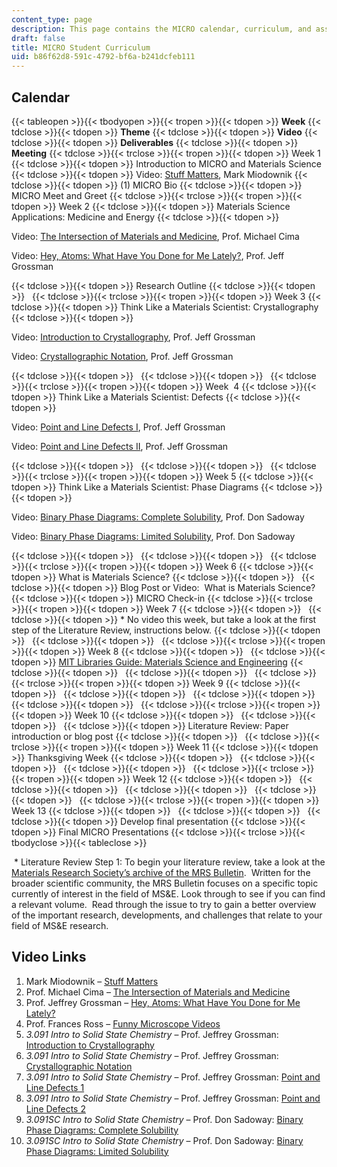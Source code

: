 ```yaml
---
content_type: page
description: This page contains the MICRO calendar, curriculum, and assignment listing.
draft: false
title: MICRO Student Curriculum
uid: b86f62d8-591c-4792-bf6a-b241dcfeb111
---
```

## Calendar

{{< tableopen >}}{{< tbodyopen >}}{{< tropen >}}{{< tdopen >}}
**Week**
{{< tdclose >}}{{< tdopen >}}
**Theme**
{{< tdclose >}}{{< tdopen >}}
**Video**
{{< tdclose >}}{{< tdopen >}}
**Deliverables**
{{< tdclose >}}{{< tdopen >}}
**Meeting**
{{< tdclose >}}{{< trclose >}}{{< tropen >}}{{< tdopen >}}
Week 1
{{< tdclose >}}{{< tdopen >}}
Introduction to MICRO and Materials Science
{{< tdclose >}}{{< tdopen >}}
Video: [Stuff Matters](https://www.youtube.com/watch?v=wxyY1lyC4gM&t=1318s), Mark Miodownik
{{< tdclose >}}{{< tdopen >}}
(1) MICRO Bio
{{< tdclose >}}{{< tdopen >}}
MICRO Meet and Greet
{{< tdclose >}}{{< trclose >}}{{< tropen >}}{{< tdopen >}}
Week 2
{{< tdclose >}}{{< tdopen >}}
Materials Science Applications: Medicine and Energy
{{< tdclose >}}{{< tdopen >}}

Video: [The Intersection of Materials and Medicine](https://www.youtube.com/watch?v=4wjtWUGfYZs&t=2s), Prof. Michael Cima

Video: [Hey, Atoms: What Have You Done for Me Lately?](https://www.youtube.com/watch?v=btefFyjmxNE&t=1689s), Prof. Jeff Grossman

{{< tdclose >}}{{< tdopen >}}
Research Outline
{{< tdclose >}}{{< tdopen >}}
 
{{< tdclose >}}{{< trclose >}}{{< tropen >}}{{< tdopen >}}
Week 3
{{< tdclose >}}{{< tdopen >}}
Think Like a Materials Scientist: Crystallography
{{< tdclose >}}{{< tdopen >}}

Video: [Introduction to Crystallography](https://ocw.mit.edu/courses/3-091-introduction-to-solid-state-chemistry-fall-2018/resources/lecture-18/), Prof. Jeff Grossman

Video: [Crystallographic Notation](https://ocw.mit.edu/courses/3-091-introduction-to-solid-state-chemistry-fall-2018/resources/lecture-19/), Prof. Jeff Grossman

{{< tdclose >}}{{< tdopen >}}
 
{{< tdclose >}}{{< tdopen >}}
 
{{< tdclose >}}{{< trclose >}}{{< tropen >}}{{< tdopen >}}
Week  4
{{< tdclose >}}{{< tdopen >}}
Think Like a Materials Scientist: Defects
{{< tdclose >}}{{< tdopen >}}

Video: [Point and Line Defects I](https://ocw.mit.edu/courses/3-091-introduction-to-solid-state-chemistry-fall-2018/resources/lecture-23/), Prof. Jeff Grossman

Video: [Point and Line Defects II](https://ocw.mit.edu/courses/3-091-introduction-to-solid-state-chemistry-fall-2018/resources/lecture-24/), Prof. Jeff Grossman

{{< tdclose >}}{{< tdopen >}}
 
{{< tdclose >}}{{< tdopen >}}
 
{{< tdclose >}}{{< trclose >}}{{< tropen >}}{{< tdopen >}}
Week 5
{{< tdclose >}}{{< tdopen >}}
Think Like a Materials Scientist: Phase Diagrams
{{< tdclose >}}{{< tdopen >}}

Video: [Binary Phase Diagrams: Complete Solubility](https://ocw.mit.edu/courses/3-091sc-introduction-to-solid-state-chemistry-fall-2010/pages/solid-solutions/34-binary-phase-diagrams-complete-solubility/), Prof. Don Sadoway

Video: [Binary Phase Diagrams: Limited Solubility](https://ocw.mit.edu/courses/3-091sc-introduction-to-solid-state-chemistry-fall-2010/pages/solid-solutions/35-binary-phase-diagrams-limited-solubility/), Prof. Don Sadoway

{{< tdclose >}}{{< tdopen >}}
 
{{< tdclose >}}{{< tdopen >}}
 
{{< tdclose >}}{{< trclose >}}{{< tropen >}}{{< tdopen >}}
Week 6
{{< tdclose >}}{{< tdopen >}}
What is Materials Science?
{{< tdclose >}}{{< tdopen >}}
 
{{< tdclose >}}{{< tdopen >}}
Blog Post or Video:  What is Materials Science?
{{< tdclose >}}{{< tdopen >}}
MICRO Check-in
{{< tdclose >}}{{< trclose >}}{{< tropen >}}{{< tdopen >}}
Week 7
{{< tdclose >}}{{< tdopen >}}
 
{{< tdclose >}}{{< tdopen >}}
\* No video this week, but take a look at the first step of the Literature Review, instructions below.
{{< tdclose >}}{{< tdopen >}}
 
{{< tdclose >}}{{< tdopen >}}
 
{{< tdclose >}}{{< trclose >}}{{< tropen >}}{{< tdopen >}}
Week 8
{{< tdclose >}}{{< tdopen >}}
 
{{< tdclose >}}{{< tdopen >}}
[MIT Libraries Guide: Materials Science and Engineering](https://libguides.mit.edu/materials)
{{< tdclose >}}{{< tdopen >}}
 
{{< tdclose >}}{{< tdopen >}}
 
{{< tdclose >}}{{< trclose >}}{{< tropen >}}{{< tdopen >}}
Week 9
{{< tdclose >}}{{< tdopen >}}
 
{{< tdclose >}}{{< tdopen >}}
 
{{< tdclose >}}{{< tdopen >}}
 
{{< tdclose >}}{{< tdopen >}}
 
{{< tdclose >}}{{< trclose >}}{{< tropen >}}{{< tdopen >}}
Week 10
{{< tdclose >}}{{< tdopen >}}
 
{{< tdclose >}}{{< tdopen >}}
 
{{< tdclose >}}{{< tdopen >}}
Literature Review: Paper introduction or blog post
{{< tdclose >}}{{< tdopen >}}
 
{{< tdclose >}}{{< trclose >}}{{< tropen >}}{{< tdopen >}}
Week 11
{{< tdclose >}}{{< tdopen >}}
Thanksgiving Week
{{< tdclose >}}{{< tdopen >}}
 
{{< tdclose >}}{{< tdopen >}}
 
{{< tdclose >}}{{< tdopen >}}
 
{{< tdclose >}}{{< trclose >}}{{< tropen >}}{{< tdopen >}}
Week 12
{{< tdclose >}}{{< tdopen >}}
 
{{< tdclose >}}{{< tdopen >}}
 
{{< tdclose >}}{{< tdopen >}}
 
{{< tdclose >}}{{< tdopen >}}
 
{{< tdclose >}}{{< trclose >}}{{< tropen >}}{{< tdopen >}}
Week 13
{{< tdclose >}}{{< tdopen >}}
 
{{< tdclose >}}{{< tdopen >}}
 
{{< tdclose >}}{{< tdopen >}}
Develop final presentation
{{< tdclose >}}{{< tdopen >}}
Final MICRO Presentations
{{< tdclose >}}{{< trclose >}}{{< tbodyclose >}}{{< tableclose >}}

 \* Literature Review Step 1: To begin your literature review, take a look at the [Materials Research Society’s archive of the MRS Bulletin](https://link.springer.com/journal/43577/volumes-and-issues).  Written for the broader scientific community, the MRS Bulletin focuses on a specific topic currently of interest in the field of MS&E. Look through to see if you can find a relevant volume.  Read through the issue to try to gain a better overview of the important research, developments, and challenges that relate to your field of MS&E research.

## Video Links

1. Mark Miodownik – [Stuff Matters](https://www.youtube.com/watch?v=wxyY1lyC4gM&t=1318s)
2. Prof. Michael Cima – [The Intersection of Materials and Medicine](https://www.youtube.com/watch?v=4wjtWUGfYZs&t=2s)
3. Prof. Jeffrey Grossman – [Hey, Atoms: What Have You Done for Me Lately?](https://www.youtube.com/watch?v=btefFyjmxNE&t=1689s) 
4. Prof. Frances Ross – [Funny Microscope Videos](https://www.youtube.com/watch?v=taiUjgCTX-Q)
5. *3.091 Intro to Solid State Chemistry* – Prof. Jeffrey Grossman: [Introduction to Crystallography](https://ocw.mit.edu/courses/3-091-introduction-to-solid-state-chemistry-fall-2018/resources/lecture-18/)
6. *3.091 Intro to Solid State Chemistry* – Prof. Jeffrey Grossman: [Crystallographic Notation](https://ocw.mit.edu/courses/3-091-introduction-to-solid-state-chemistry-fall-2018/resources/lecture-19/)
7. *3.091 Intro to Solid State Chemistry* – Prof. Jeffrey Grossman: [Point and Line Defects 1](https://ocw.mit.edu/courses/3-091-introduction-to-solid-state-chemistry-fall-2018/resources/lecture-23/)
8. *3.091 Intro to Solid State Chemistry* – Prof. Jeffrey Grossman: [Point and Line Defects 2](https://ocw.mit.edu/courses/3-091-introduction-to-solid-state-chemistry-fall-2018/resources/lecture-24/)
9. *3.091SC Intro to Solid State Chemistry* – Prof. Don Sadoway: [Binary Phase Diagrams: Complete Solubility](https://ocw.mit.edu/courses/3-091sc-introduction-to-solid-state-chemistry-fall-2010/pages/solid-solutions/34-binary-phase-diagrams-complete-solubility/)
10. *3.091SC Intro to Solid State Chemistry* – Prof. Don Sadoway: [Binary Phase Diagrams: Limited Solubility](https://ocw.mit.edu/courses/3-091sc-introduction-to-solid-state-chemistry-fall-2010/pages/solid-solutions/35-binary-phase-diagrams-limited-solubility/)